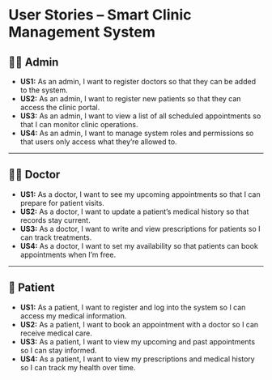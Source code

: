 # User Stories – Smart Clinic Management System

## 🧑‍💼 Admin

- **US1:** As an admin, I want to register doctors so that they can be added to the system.
- **US2:** As an admin, I want to register new patients so that they can access the clinic portal.
- **US3:** As an admin, I want to view a list of all scheduled appointments so that I can monitor clinic operations.
- **US4:** As an admin, I want to manage system roles and permissions so that users only access what they’re allowed to.

---

## 🧑‍⚕️ Doctor

- **US1:** As a doctor, I want to see my upcoming appointments so that I can prepare for patient visits.
- **US2:** As a doctor, I want to update a patient’s medical history so that records stay current.
- **US3:** As a doctor, I want to write and view prescriptions for patients so I can track treatments.
- **US4:** As a doctor, I want to set my availability so that patients can book appointments when I’m free.

---

## 👤 Patient

- **US1:** As a patient, I want to register and log into the system so I can access my medical information.
- **US2:** As a patient, I want to book an appointment with a doctor so I can receive medical care.
- **US3:** As a patient, I want to view my upcoming and past appointments so I can stay informed.
- **US4:** As a patient, I want to view my prescriptions and medical history so I can track my health over time.
